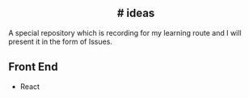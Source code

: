 <h2 align="center"># ideas</h2>

A special repository which is recording for my learning route and I will present it in the form of Issues.

## Front End

- React
